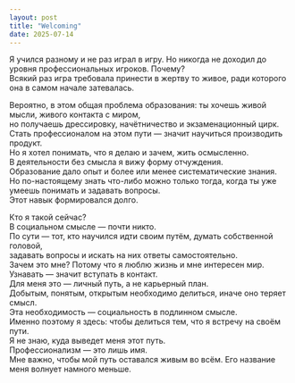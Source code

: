 ```yaml
---
layout: post
title: "Welcoming"
date: 2025-07-14
---
```


Я учился разному и не раз играл в игру. Но никогда не доходил до уровня профессиональных игроков. Почему?  
Всякий раз игра требовала принести в жертву то живое, ради которого она в самом начале затевалась.

Вероятно, в этом общая проблема образования: ты хочешь живой мысли, живого контакта с миром,  
но получаешь дрессировку, начётничество и экзаменационный цирк.  
Стать профессионалом на этом пути — значит научиться производить продукт.  
Но я хотел понимать, что я делаю и зачем, жить осмысленно.  
В деятельности без смысла я вижу форму отчуждения.  
Образование дало опыт и более или менее систематические знания.  
Но по-настоящему знать что-либо можно только тогда, когда ты уже умеешь понимать и задавать вопросы.  
Этот навык формировался долго.

Кто я такой сейчас?  
В социальном смысле — почти никто.  
По сути — тот, кто научился идти своим путём, думать собственной головой,  
задавать вопросы и искать на них ответы самостоятельно.  
Зачем это мне? Потому что я люблю жизнь и мне интересен мир.  
Узнавать — значит вступать в контакт.  
Для меня это — личный путь, а не карьерный план.  
Добытым, понятым, открытым необходимо делиться, иначе оно теряет смысл.  
Эта необходимость — социальность в подлинном смысле.  
Именно поэтому я здесь: чтобы делиться тем, что я встречу на своём пути.  
Я не знаю, куда выведет меня этот путь.  
Профессионализм — это лишь имя.  
Мне важно, чтобы мой путь оставался живым во всём. Его название меня волнует намного меньше.
